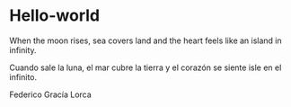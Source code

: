 # Hello-world

When the moon rises,
sea covers land 
and the heart feels like
an island in infinity.

Cuando sale la luna,
el mar cubre la tierra
y el corazón se siente
isle en el infinito.

Federico Gracía Lorca

